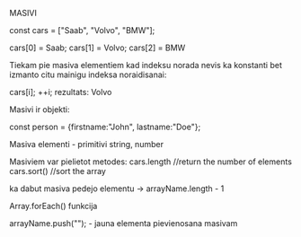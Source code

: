 MASIVI

const cars = ["Saab", "Volvo", "BMW"];

cars[0] = Saab; cars[1] = Volvo; cars[2] = BMW

Tiekam pie masiva elementiem kad indeksu norada nevis ka konstanti bet izmanto citu mainigu indeksa noraidisanai:

cars[i];
++i;
rezultats: Volvo

Masivi ir objekti:

const person = {firstname:"John", lastname:"Doe"};

Masiva elementi - primitivi string, number

Masiviem var pielietot metodes:
cars.length //return the number of elements
cars.sort() //sort the array

ka dabut masiva pedejo elementu -> arrayName.length - 1

Array.forEach() funkcija

arrayName.push(""); - jauna elementa pievienosana masivam
